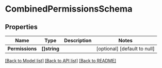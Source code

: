 # CombinedPermissionsSchema

## Properties
Name | Type | Description | Notes
------------ | ------------- | ------------- | -------------
**Permissions** | **[]string** |  | [optional] [default to null]

[[Back to Model list]](../README.md#documentation-for-models) [[Back to API list]](../README.md#documentation-for-api-endpoints) [[Back to README]](../README.md)


